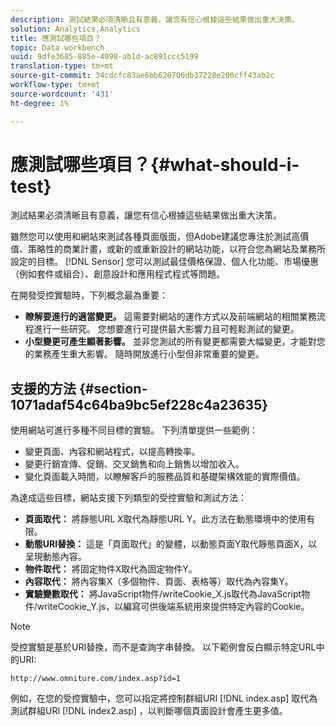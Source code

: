 ```yaml
---
description: 測試結果必須清晰且有意義，讓您有信心根據這些結果做出重大決策。
solution: Analytics,Analytics
title: 應測試哪些項目？
topic: Data workbench
uuid: 9dfe3685-885e-4098-ab1d-ac891ccc5199
translation-type: tm+mt
source-git-commit: 34cdcfc83ae6bb620706db37228e200cff43ab2c
workflow-type: tm+mt
source-wordcount: '431'
ht-degree: 1%

---
```



# 應測試哪些項目？{#what-should-i-test}

測試結果必須清晰且有意義，讓您有信心根據這些結果做出重大決策。

雖然您可以使用和網站來測試各種頁面版面，但Adobe建議您專注於測試高價值、策略性的商業計畫，或新的或重新設計的網站功能，以符合您為網站及業務所設定的目標。 [!DNL Sensor] 您可以測試最佳價格保證、個人化功能、市場優惠（例如套件或組合）、創意設計和應用程式程式等問題。

在開發受控實驗時，下列概念最為重要：

* **瞭解要進行的適當變更。** 這需要對網站的運作方式以及前端網站的相關業務流程進行一些研究。 您想要進行可提供最大影響力且可輕鬆測試的變更。
* **小型變更可產生顯著影響。** 並非您測試的所有變更都需要大幅變更，才能對您的業務產生重大影響。 隨時開放進行小型但非常重要的變更。

## 支援的方法 {#section-1071adaf54c64ba9bc5ef228c4a23635}

使用網站可進行多種不同目標的實驗。 下列清單提供一些範例：

* 變更頁面、內容和網站程式，以提高轉換率。
* 變更行銷宣傳、促銷、交叉銷售和向上銷售以增加收入。
* 變化頁面載入時間，以瞭解客戶的服務品質和基礎架構效能的實際價值。

為達成這些目標，網站支援下列類型的受控實驗和測試方法：

* **頁面取代：** 將靜態URL X取代為靜態URL Y。此方法在動態環境中的使用有限。
* **動態URI替換：** 這是「頁面取代」的變體，以動態頁面Y取代靜態頁面X，以呈現動態內容。
* **物件取代：** 將固定物件X取代為固定物件Y。
* **內容取代：** 將內容集X（多個物件、頁面、表格等）取代為內容集Y。
* **實驗變數取代：** 將JavaScript物件/writeCookie_X.js取代為JavaScript物件/writeCookie_Y.js，以編寫可供後端系統用來提供特定內容的Cookie。

>[!NOTE]
>
>受控實驗是基於URI替換，而不是查詢字串替換。 以下範例會反白顯示特定URL中的URI:
>
>`http://www.omniture.com/index.asp?id=1`
>
>例如，在您的受控實驗中，您可以指定將控制群組URI [!DNL index.asp] 取代為測試群組URI [!DNL index2.asp] ，以判斷哪個頁面設計會產生更多值。
